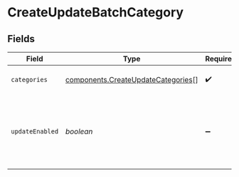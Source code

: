 # CreateUpdateBatchCategory


## Fields

| Field                                                                                    | Type                                                                                     | Required                                                                                 | Description                                                                              |
| ---------------------------------------------------------------------------------------- | ---------------------------------------------------------------------------------------- | ---------------------------------------------------------------------------------------- | ---------------------------------------------------------------------------------------- |
| `categories`                                                                             | [components.CreateUpdateCategories](../../models/components/createupdatecategories.md)[] | :heavy_check_mark:                                                                       | array of categories objects                                                              |
| `updateEnabled`                                                                          | *boolean*                                                                                | :heavy_minus_sign:                                                                       | Facilitate to update the existing categories in the same request (updateEnabled = true)  |